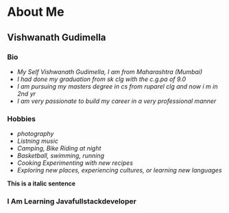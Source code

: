# About Me

## Vishwanath Gudimella

### Bio 
* _My Self Vishwanath Gudimella, I am from Maharashtra (Mumbai)_
* _I had done my graduation from sk clg with the c.g.pa of 9.0_
* _I am pursuing my masters degree in cs from ruparel clg and now i m in 2nd yr_
* _I am very passionate to build my career in a very professional manner_

### Hobbies
* _photography_
* _Listning music_
* _Camping, Bike Riding at night_
* _Basketball, swimming, running_
* _Cooking Experimenting with new recipes_
* _Exploring new places, experiencing cultures, or learning new languages_

__This is a italic sentence__
 ### I Am Learning Javafullstackdeveloper
